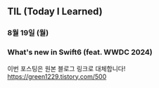 ## TIL (Today I Learned)

### 8월 19일 (월)    
### What's new in Swift6 (feat. WWDC 2024)     
이번 포스팅은 원본 블로그 링크로 대체합니다!   
https://green1229.tistory.com/500       